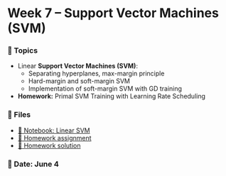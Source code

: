 # Week 7 – Support Vector Machines (SVM)

### 🧠 Topics
- Linear **Support Vector Machines (SVM)**:
    - Separating hyperplanes, max-margin principle
    - Hard-margin and soft-margin SVM
    - Implementation of soft-margin SVM with GD training
- **Homework:** Primal SVM Training with Learning Rate Scheduling


### 📂 Files
- [📘 Notebook: Linear SVM](linear_svm.ipynb)
- [📝 Homework assignment](week7_hw_lr_scheduler.md)
- [📘 Homework solution](week7_hw_lr_scheduler.ipynb)

### 📅 Date: June 4